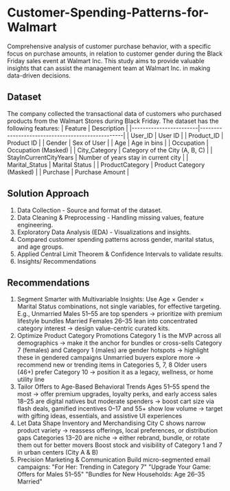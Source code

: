 # Customer-Spending-Patterns-for-Walmart
Comprehensive analysis of customer purchase behavior, with a specific focus on purchase amounts, in relation to customer gender during the Black Friday sales event at Walmart Inc. This study aims to provide valuable insights that can assist the management team at Walmart Inc. in making data-driven decisions.

## Dataset

The company collected the transactional data of customers who purchased products from the Walmart Stores during Black Friday. The dataset has the following features:
| Feature                 | Description                                      |
|------------------------|--------------------------------------------------|
| User_ID                | User ID                                          |
| Product_ID             | Product ID                                       |
| Gender                 | Sex of User                                      |
| Age                    | Age in bins                                      |
| Occupation             | Occupation (Masked)                              |
| City_Category          | Category of the City (A, B, C)                   |
| StayInCurrentCityYears | Number of years stay in current city             |
| Marital_Status         | Marital Status                                   |
| ProductCategory        | Product Category (Masked)                        |
| Purchase               | Purchase Amount                                  |

## Solution Approach
1. Data Collection - Source and format of the dataset.
2. Data Cleaning & Preprocessing - Handling missing values, feature engineering.
3. Exploratory Data Analysis (EDA) - Visualizations and insights.
4. Compared customer spending patterns across gender, marital status, and age groups.
5. Applied Central Limit Theorem & Confidence Intervals to validate results.
6. Insights/ Recommendations

## Recommendations
1. Segment Smarter with Multivariable Insights:
Use Age × Gender × Marital Status combinations, not single variables, for effective targeting.
E.g., Unmarried Males 51–55 are top spenders → prioritize with premium lifestyle bundles
Married Females 26–35 lean into concentrated category interest → design value-centric curated kits.
2. Optimize Product Category Promotions
Category 1 is the MVP across all demographics → make it the anchor for bundles or cross-sells
Category 7 (females) and Category 1 (males) are gender hotspots → highlight these in gendered campaigns
Unmarried buyers explore more → recommend new or trending items in Categories 5, 7, 8
Older users (46+) prefer Category 10 → position it as a legacy, wellness, or home utility line
3. Tailor Offers to Age-Based Behavioral Trends
Ages 51–55 spend the most → offer premium upgrades, loyalty perks, and early access sales
18–25 are digital natives but moderate spenders → boost cart size via flash deals, gamified incentives
0–17 and 55+ show low volume → target with gifting ideas, essentials, and assistive UI experiences
4. Let Data Shape Inventory and Merchandising
City C shows narrow product variety → reassess offerings, local preferences, or distribution gaps
Categories 13–20 are niche → either rebrand, bundle, or rotate them out for better movers
Boost stock and visibility of Category 1 and 7 in urban centers (City A & B)
5. Precision Marketing & Communication
Build micro-segmented email campaigns:
"For Her: Trending in Category 7"
"Upgrade Your Game: Offers for Males 51–55"
"Bundles for New Households: Age 26–35 Married"

